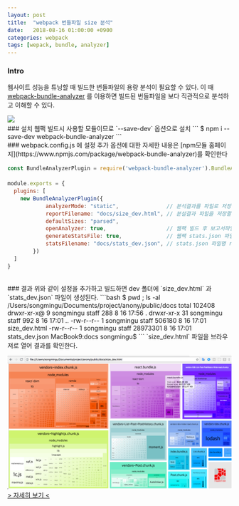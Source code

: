 ```yaml
---
layout: post
title:  "webpack 번들파일 size 분석"
date:   2018-08-16 01:00:00 +0900
categories: webpack
tags: [wepack, bundle, analyzer]
---
```

### Intro
웹사이트 성능을 튜닝할 때 빌드한 번들파일의 용량 분석이 필요할 수 있다. 이 때 [webpack-bundle-analyzer](https://www.npmjs.com/package/webpack-bundle-analyzer) 를 이용하면 빌드된 번들파일을 보다 직관적으로 분석하고 이해할 수 있다.

<img src="https://cloud.githubusercontent.com/assets/302213/20628702/93f72404-b338-11e6-92d4-9a365550a701.gif" />


<br>
### 설치
웹팩 빌드시 사용할 모듈이므로 `--save-dev` 옵션으로 설치
```
$ npm i --save-dev webpack-bundle-analyzer
```

<br>
### webpack.config.js 에 설정 추가
옵션에 대한 자세한 내용은 [npm모듈 홈페이지](https://www.npmjs.com/package/webpack-bundle-analyzer)를 확인한다

```javascript
const BundleAnalyzerPlugin = require('webpack-bundle-analyzer').BundleAnalyzerPlugin;
 
module.exports = {
  plugins: [
    new BundleAnalyzerPlugin({
            analyzerMode: "static",               // 분석결과를 파일로 저장
            reportFilename: "docs/size_dev.html", // 분설결과 파일을 저장할 경로와 파일명 지정
            defaultSizes: "parsed",
            openAnalyzer: true,                   // 웹팩 빌드 후 보고서파일을 자동으로 열지 여부
            generateStatsFile: true,              // 웹팩 stats.json 파일 자동생성
            statsFilename: "docs/stats_dev.json", // stats.json 파일명 rename
        })
  ]
}
```

<br>
### 결과
위와 같이 설정을 추가하고 빌드하면 dev 폴더에 `size_dev.html` 과 `stats_dev.json` 파일이 생성된다. 
```bash
$ pwd ; ls -al
/Users/songmingu/Documents/project/anony/public/docs
total 102408
drwxr-xr-x@  9 songmingu  staff       288  8 16 17:56 .
drwxr-xr-x  31 songmingu  staff       992  8 16 17:01 ..
-rw-r--r--   1 songmingu  staff    506180  8 16 17:01 size_dev.html
-rw-r--r--   1 songmingu  staff  28973301  8 16 17:01 stats_dev.json
MacBook9:docs songmingu$ 
```
`size_dev.html` 파일을 브라우져로 열어 결과를 확인한다.

![결과](/images/webpack-bundle-analyzer.png)
[> 자세히 보기 < ](https://anony-212509.appspot.com/docs/size_dev.html)


